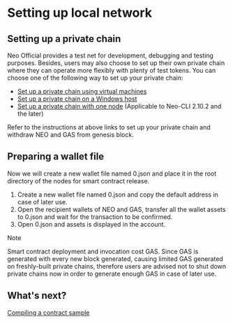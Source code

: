 # Setting up local network

## Setting up a private chain

Neo Official provides a test net for development, debugging and testing purposes. Besides, users may also choose to set up their own private chain where they can operate more flexibly with plenty of test tokens.  You can choose one of the following way to set up your private chain:

- [Set up a private chain using virtual machines](../../network/private-chain/private-chain.md)
- [Set up a private chain on a Windows host](../../network/private-chain/private-chain2.md)
- [Set up a private chain with one node](../../network/private-chain/solo.md) (Applicable to Neo-CLI 2.10.2 and the later)

Refer to the instructions at above links to set up your private chain and withdraw NEO and GAS from genesis block.

## Preparing a wallet file

Now we will create a new wallet file named 0.json and place it in the root directory of the nodes for smart contract release. 

1. Create a new wallet file named 0.json and copy the default address in case of later use.
2. Open the recipient wallets of NEO and GAS, transfer all the wallet assets to 0.json and wait for the transaction to be confirmed.
3. Open 0.json and assets is displayed in the account. 

> [!Note]
>
> Smart contract deployment and invocation cost GAS. Since GAS is generated with every new block generated, causing limited GAS generated on freshly-built private chains, therefore users are advised not to shut down private chains now in order to generate enough GAS in case of later use.

## What's next?

[Compiling a contract sample](develop.md)

